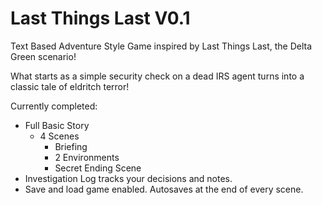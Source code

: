 # Last Things Last V0.1
Text Based Adventure Style Game inspired by Last Things Last, the Delta Green scenario!

What starts as a simple security check on a dead IRS agent turns into a classic tale of eldritch terror!

Currently completed:
  - Full Basic Story
    - 4 Scenes
      - Briefing
      - 2 Environments
      - Secret Ending Scene
  - Investigation Log tracks your decisions and notes.
  - Save and load game enabled. Autosaves at the end of every scene.
